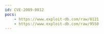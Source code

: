 ```yaml
---
id: CVE-2009-0812
pocs:
    - https://www.exploit-db.com/raw/8121
    - https://www.exploit-db.com/raw/9550
---
```

